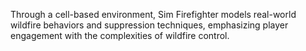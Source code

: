Through a cell-based environment, Sim Firefighter models real-world wildfire behaviors and suppression techniques, emphasizing player engagement with the complexities of wildfire control.
